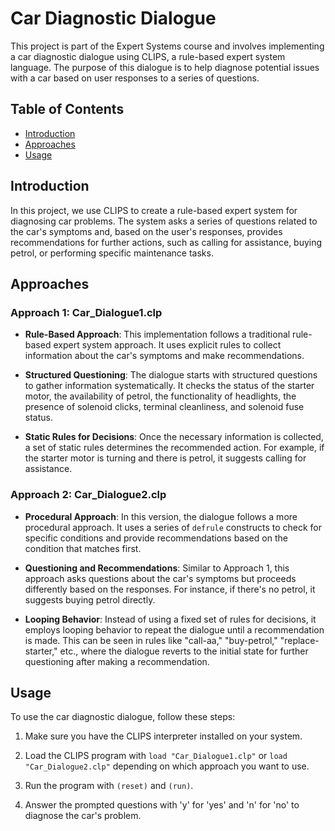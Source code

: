 # Car Diagnostic Dialogue

This project is part of the Expert Systems course and involves implementing a car diagnostic dialogue using CLIPS, a rule-based expert system language. The purpose of this dialogue is to help diagnose potential issues with a car based on user responses to a series of questions.

## Table of Contents

- [Introduction](#introduction)
- [Approaches](#approaches)
- [Usage](#usage)

## Introduction

In this project, we use CLIPS to create a rule-based expert system for diagnosing car problems. The system asks a series of questions related to the car's symptoms and, based on the user's responses, provides recommendations for further actions, such as calling for assistance, buying petrol, or performing specific maintenance tasks.

## Approaches

### Approach 1: Car_Dialogue1.clp

- **Rule-Based Approach**: This implementation follows a traditional rule-based expert system approach. It uses explicit rules to collect information about the car's symptoms and make recommendations.

- **Structured Questioning**: The dialogue starts with structured questions to gather information systematically. It checks the status of the starter motor, the availability of petrol, the functionality of headlights, the presence of solenoid clicks, terminal cleanliness, and solenoid fuse status.

- **Static Rules for Decisions**: Once the necessary information is collected, a set of static rules determines the recommended action. For example, if the starter motor is turning and there is petrol, it suggests calling for assistance.

### Approach 2: Car_Dialogue2.clp

- **Procedural Approach**: In this version, the dialogue follows a more procedural approach. It uses a series of `defrule` constructs to check for specific conditions and provide recommendations based on the condition that matches first.

- **Questioning and Recommendations**: Similar to Approach 1, this approach asks questions about the car's symptoms but proceeds differently based on the responses. For instance, if there's no petrol, it suggests buying petrol directly.

- **Looping Behavior**: Instead of using a fixed set of rules for decisions, it employs looping behavior to repeat the dialogue until a recommendation is made. This can be seen in rules like "call-aa," "buy-petrol," "replace-starter," etc., where the dialogue reverts to the initial state for further questioning after making a recommendation.

## Usage

To use the car diagnostic dialogue, follow these steps:

1. Make sure you have the CLIPS interpreter installed on your system.

2. Load the CLIPS program with `load "Car_Dialogue1.clp"` or `load "Car_Dialogue2.clp"` depending on which approach you want to use.

3. Run the program with `(reset)` and `(run)`.

4. Answer the prompted questions with 'y' for 'yes' and 'n' for 'no' to diagnose the car's problem.


